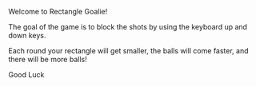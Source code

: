 Welcome to Rectangle Goalie!

The goal of the game is to block the shots by using the keyboard up and down keys.

Each round your rectangle will get smaller, the balls will come faster, and there will be more balls!

Good Luck
